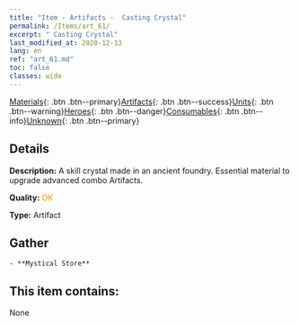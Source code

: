 ```yaml
---
title: "Item - Artifacts -  Casting Crystal"
permalink: /Items/art_61/
excerpt: " Casting Crystal"
last_modified_at: 2020-12-13
lang: en
ref: "art_61.md"
toc: false
classes: wide
---
```

 [Materials](/Items/){: .btn .btn--primary}[Artifacts](/Items/Artifacts/){: .btn .btn--success}[Units](/Items/Units/){: .btn .btn--warning}[Heroes](/Items/Heroes/){: .btn .btn--danger}[Consumables](/Items/Consumables/){: .btn .btn--info}[Unknown](/Items/Unknown/){: .btn .btn--primary}

## Details
 **Description:** A skill crystal made in an ancient foundry. Essential material to upgrade advanced combo Artifacts.

 **Quality:** <span style="color: #FF8C00">OK</span>

 **Type:** Artifact

## Gather

    - **Mystical Store** 



## This item contains:

  None

